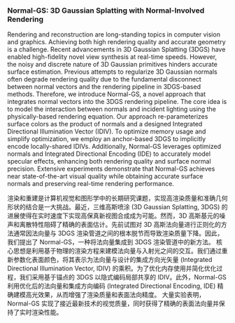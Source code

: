 ### Normal-GS: 3D Gaussian Splatting with Normal-Involved Rendering

Rendering and reconstruction are long-standing topics in computer vision and graphics. Achieving both high rendering quality and accurate geometry is a challenge. Recent advancements in 3D Gaussian Splatting (3DGS) have enabled high-fidelity novel view synthesis at real-time speeds. However, the noisy and discrete nature of 3D Gaussian primitives hinders accurate surface estimation. Previous attempts to regularize 3D Gaussian normals often degrade rendering quality due to the fundamental disconnect between normal vectors and the rendering pipeline in 3DGS-based methods. Therefore, we introduce Normal-GS, a novel approach that integrates normal vectors into the 3DGS rendering pipeline. The core idea is to model the interaction between normals and incident lighting using the physically-based rendering equation. Our approach re-parameterizes surface colors as the product of normals and a designed Integrated Directional Illumination Vector (IDIV). To optimize memory usage and simplify optimization, we employ an anchor-based 3DGS to implicitly encode locally-shared IDIVs. Additionally, Normal-GS leverages optimized normals and Integrated Directional Encoding (IDE) to accurately model specular effects, enhancing both rendering quality and surface normal precision. Extensive experiments demonstrate that Normal-GS achieves near state-of-the-art visual quality while obtaining accurate surface normals and preserving real-time rendering performance.

渲染和重建是计算机视觉和图形学中的长期研究课题，实现高渲染质量和准确几何形状的结合是一大挑战。最近，三维高斯喷涂 (3D Gaussian Splatting, 3DGS) 的进展使得在实时速度下实现高保真新视图合成成为可能。然而，3D 高斯基元的噪声和离散特性阻碍了精确的表面估计。先前试图对 3D 高斯法向量进行正则化的方法通常因法向量与 3DGS 渲染管道之间的根本脱节而导致渲染质量下降。因此，我们提出了 Normal-GS，一种将法向量集成到 3DGS 渲染管道中的新方法。
核心思想是利用基于物理的渲染方程来建模法向量与入射光之间的交互。我们通过重新参数化表面颜色，将其表示为法向量与设计的集成方向光矢量 (Integrated Directional Illumination Vector, IDIV) 的乘积。为了优化内存使用并简化优化过程，我们采用基于锚点的 3DGS 以隐式编码局部共享的 IDIV。此外，Normal-GS 利用优化后的法向量和集成方向编码 (Integrated Directional Encoding, IDE) 精确建模高光效果，从而增强了渲染质量和表面法向精度。
大量实验表明，Normal-GS 实现了接近最新技术的视觉质量，同时获得了精确的表面法向量并保持了实时渲染性能。
